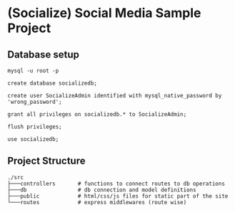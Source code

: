 # (Socialize) Social Media Sample Project

## Database setup

```shell
mysql -u root -p
```

```mysql
create database socializedb;

create user SocializeAdmin identified with mysql_native_password by 'wrong_password';

grant all privileges on socializedb.* to SocializeAdmin;

flush privileges;

use socializedb;
```

## Project Structure

```shell
./src
├───controllers       # functions to connect routes to db operations
├───db                # db connection and model definitions
├───public            # html/css/js files for static part of the site
└───routes            # express middlewares (route wise)
```
